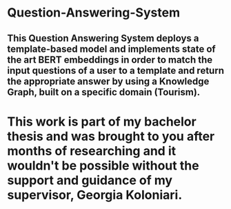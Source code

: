 # Question-Answering-System

## This Question Answering System deploys a template-based model and implements state of the art BERT embeddings in order to match the input questions of a user to a template and return the appropriate answer by using a Knowledge Graph, built on a specific domain (Tourism).

# This work is part of my bachelor thesis and was brought to you after months of researching and it wouldn't be possible without the support and guidance of my supervisor, Georgia Koloniari.

